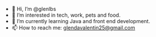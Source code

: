 - 👋 Hi, I’m @glenlbs
- 👀 I’m interested in tech, work, pets and food.
- 🌱 I’m currently learning Java and front end development.
- 📫 How to reach me: glendavalentin25@gmail.com

<!---
glenlbs/glenlbs is a ✨ special ✨ repository because its `README.md` (this file) appears on your GitHub profile.
You can click the Preview link to take a look at your changes.
--->

